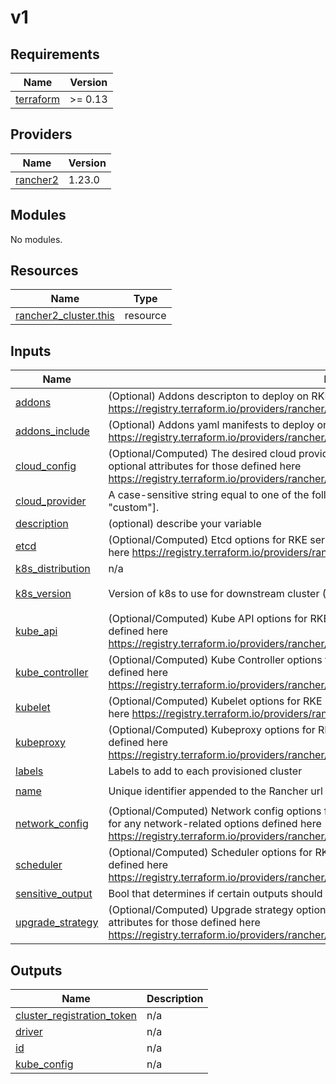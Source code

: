 # v1

<!-- BEGINNING OF PRE-COMMIT-TERRAFORM DOCS HOOK -->
## Requirements

| Name | Version |
|------|---------|
| <a name="requirement_terraform"></a> [terraform](#requirement\_terraform) | >= 0.13 |

## Providers

| Name | Version |
|------|---------|
| <a name="provider_rancher2"></a> [rancher2](#provider\_rancher2) | 1.23.0 |

## Modules

No modules.

## Resources

| Name | Type |
|------|------|
| [rancher2_cluster.this](https://registry.terraform.io/providers/rancher/rancher2/latest/docs/resources/cluster) | resource |

## Inputs

| Name | Description | Type | Default | Required |
|------|-------------|------|---------|:--------:|
| <a name="input_addons"></a> [addons](#input\_addons) | (Optional) Addons descripton to deploy on RKE cluster (string). Can be a file(). Default: null https://registry.terraform.io/providers/rancher/rancher2/latest/docs/resources/cluster#addons | `string` | `null` | no |
| <a name="input_addons_include"></a> [addons\_include](#input\_addons\_include) | (Optional) Addons yaml manifests to deploy on RKE cluster (list). Default: null https://registry.terraform.io/providers/rancher/rancher2/latest/docs/resources/cluster#addons_include | `list(string)` | `null` | no |
| <a name="input_cloud_config"></a> [cloud\_config](#input\_cloud\_config) | (Optional/Computed) The desired cloud provider-specific options for RKE services (object with optional attributes for those defined here https://registry.terraform.io/providers/rancher/rancher2/latest/docs/resources/cluster#cloud_provider) | `any` | `null` | no |
| <a name="input_cloud_provider"></a> [cloud\_provider](#input\_cloud\_provider) | A case-sensitive string equal to one of the following: ["aws", "azure", "openstack", "vsphere", "custom"]. | `string` | `null` | no |
| <a name="input_description"></a> [description](#input\_description) | (optional) describe your variable | `string` | `null` | no |
| <a name="input_etcd"></a> [etcd](#input\_etcd) | (Optional/Computed) Etcd options for RKE services (object with optional attributes for those defined here https://registry.terraform.io/providers/rancher/rancher2/latest/docs/resources/cluster#etcd) | `any` | `null` | no |
| <a name="input_k8s_distribution"></a> [k8s\_distribution](#input\_k8s\_distribution) | n/a | `string` | `null` | no |
| <a name="input_k8s_version"></a> [k8s\_version](#input\_k8s\_version) | Version of k8s to use for downstream cluster (RKE1 version string) | `string` | `"v1.22.9-rancher1-1"` | no |
| <a name="input_kube_api"></a> [kube\_api](#input\_kube\_api) | (Optional/Computed) Kube API options for RKE services (object with optional attributes for those defined here https://registry.terraform.io/providers/rancher/rancher2/latest/docs/resources/cluster#kube_api) | `any` | `null` | no |
| <a name="input_kube_controller"></a> [kube\_controller](#input\_kube\_controller) | (Optional/Computed) Kube Controller options for RKE services (object with optional attributes for those defined here https://registry.terraform.io/providers/rancher/rancher2/latest/docs/resources/cluster#kube_controller) | `any` | `null` | no |
| <a name="input_kubelet"></a> [kubelet](#input\_kubelet) | (Optional/Computed) Kubelet options for RKE services (object with optional attributes for those defined here https://registry.terraform.io/providers/rancher/rancher2/latest/docs/resources/cluster#kubelet) | `any` | `null` | no |
| <a name="input_kubeproxy"></a> [kubeproxy](#input\_kubeproxy) | (Optional/Computed) Kubeproxy options for RKE services (object with optional attributes for those defined here https://registry.terraform.io/providers/rancher/rancher2/latest/docs/resources/cluster#kubeproxy) | `any` | `null` | no |
| <a name="input_labels"></a> [labels](#input\_labels) | Labels to add to each provisioned cluster | `map(any)` | `{}` | no |
| <a name="input_name"></a> [name](#input\_name) | Unique identifier appended to the Rancher url subdomain | `string` | `"load-testing"` | no |
| <a name="input_network_config"></a> [network\_config](#input\_network\_config) | (Optional/Computed) Network config options for any valid cluster config (object with optional attributes for any network-related options defined here https://registry.terraform.io/providers/rancher/rancher2/latest/docs/resources/cluster) | `any` | `null` | no |
| <a name="input_scheduler"></a> [scheduler](#input\_scheduler) | (Optional/Computed) Scheduler options for RKE services (object with optional attributes for those defined here https://registry.terraform.io/providers/rancher/rancher2/latest/docs/resources/cluster#scheduler) | `any` | `null` | no |
| <a name="input_sensitive_output"></a> [sensitive\_output](#input\_sensitive\_output) | Bool that determines if certain outputs should be marked as sensitive and be masked. Default: false | `bool` | `false` | no |
| <a name="input_upgrade_strategy"></a> [upgrade\_strategy](#input\_upgrade\_strategy) | (Optional/Computed) Upgrade strategy options for the proper cluster type (object with optional attributes for those defined here https://registry.terraform.io/providers/rancher/rancher2/latest/docs/resources/cluster) | `any` | `null` | no |

## Outputs

| Name | Description |
|------|-------------|
| <a name="output_cluster_registration_token"></a> [cluster\_registration\_token](#output\_cluster\_registration\_token) | n/a |
| <a name="output_driver"></a> [driver](#output\_driver) | n/a |
| <a name="output_id"></a> [id](#output\_id) | n/a |
| <a name="output_kube_config"></a> [kube\_config](#output\_kube\_config) | n/a |
<!-- END OF PRE-COMMIT-TERRAFORM DOCS HOOK -->
